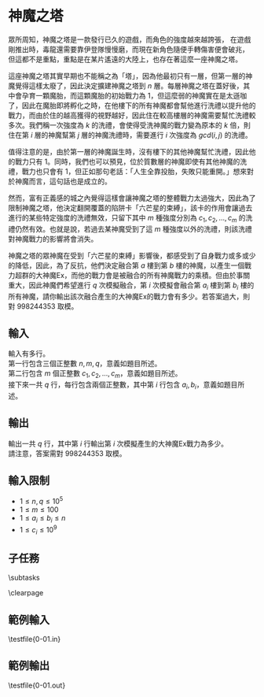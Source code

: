 # 神魔之塔

眾所周知，神魔之塔是一款發行已久的遊戲，而角色的強度越來越誇張，
在遊戲剛推出時，毒龍還需要靠伊登隊慢慢磨，而現在新角色隨便手轉傷害便會破兆，
但這都不是重點，重點是在某片遙遠的大陸上，也存在著這麼一座神魔之塔。

這座神魔之塔其實早期也不能稱之為「塔」，因為他最初只有一層，但第一層的神魔覺得這樣太廢了，因此決定擴建神魔之塔到 $n$ 層。每層神魔之塔在蓋好後，其中會孕育一顆魔胎，而這顆魔胎的初始戰力為 $1$，但這麼弱的神魔實在是太遜咖了，因此在魔胎即將孵化之時，在他樓下的所有神魔都會幫他進行洗禮以提升他的戰力，而由於住的越高獲得的視野越好，因此住在較高樓層的神魔需要幫忙洗禮較多次。我們稱一次強度為 $k$ 的洗禮，會使得受洗神魔的戰力變為原本的 $k$ 倍，則住在第 $i$ 層的神魔幫第 $j$ 層的神魔洗禮時，需要進行 $i$ 次強度為 $gcd(i, j)$ 的洗禮。

值得注意的是，由於第一層的神魔誕生時，沒有樓下的其他神魔幫忙洗禮，因此他的戰力只有 $1$。同時，我們也可以預見，位於質數層的神魔即使有其他神魔的洗禮，戰力也只會有 $1$，但正如那句老話：「人生全靠投胎，失敗只能重開。」想來對於神魔而言，這句話也是成立的。

然而，富有正義感的城之內覺得這樣會讓神魔之塔的整體戰力太過強大，因此為了限制神魔之塔，他決定翻開覆蓋的陷阱卡「六芒星的束縛」，該卡的作用會讓過去進行的某些特定強度的洗禮無效，只留下其中 $m$ 種強度分別為 $c_1, c_2, ..., c_m$ 的洗禮仍然有效。也就是說，若過去某神魔受到了這 $m$ 種強度以外的洗禮，則該洗禮對神魔戰力的影響將會消失。

神魔之塔的眾神魔在受到「六芒星的束縛」影響後，都感受到了自身戰力或多或少的降低，因此，為了反抗，他們決定融合第 $a$ 樓到第 $b$ 樓的神魔，以產生一個戰力超群的大神魔Ex，而他的戰力會是被融合的所有神魔戰力的乘積。但由於事關重大，因此神魔們希望進行 $q$ 次模擬融合，第 $i$ 次模擬會融合第 $a_i$ 樓到第 $b_i$ 樓的所有神魔，請你輸出該次融合產生的大神魔Ex的戰力會有多少。若答案過大，則對 $998244353$ 取模。

## 輸入
輸入有多行。\
第一行包含三個正整數 $n, m, q$，意義如題目所述。\
第二行包含 $m$ 個正整數 $c_1, c_2, ..., c_m$，意義如題目所述。\
接下來一共 $q$ 行，每行包含兩個正整數，其中第 $i$ 行包含 $a_i, b_i$，意義如題目所述。
## 輸出
輸出一共 $q$ 行，其中第 $i$ 行輸出第 $i$ 次模擬產生的大神魔Ex戰力為多少。\
請注意，答案需對 $998244353$ 取模。
## 輸入限制
- $1\le n, q \le 10^{5}$
- $1\le m \le 100$
- $1\le a_i \le b_i \le n$
- $1\le c_i \le 10^{9}$
## 子任務
\subtasks

\clearpage

## 範例輸入
\testfile{0-01.in}

## 範例輸出
\testfile{0-01.out}
